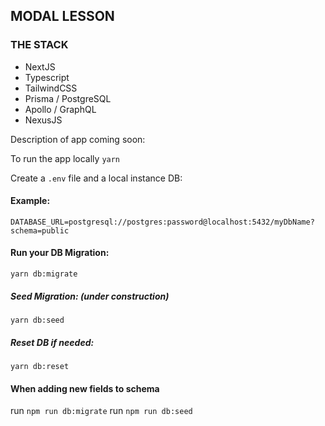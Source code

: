 ## MODAL LESSON

### THE STACK

- NextJS
- Typescript
- TailwindCSS
- Prisma / PostgreSQL
- Apollo / GraphQL
- NexusJS

Description of app coming soon:

To run the app locally
`yarn`

Create a `.env` file and a local instance DB:

#### Example:

`DATABASE_URL=postgresql://postgres:password@localhost:5432/myDbName?schema=public`

#### Run your DB Migration:

`yarn db:migrate`

##### Seed Migration: (under construction)

`yarn db:seed`

##### Reset DB if needed:

`yarn db:reset`

#### When adding new fields to schema

run `npm run db:migrate`
run `npm run db:seed`
